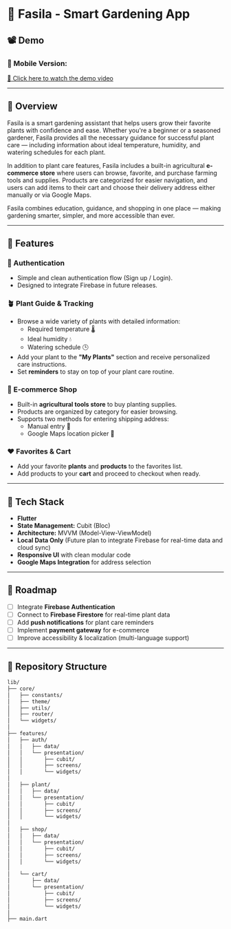 # 🌿 Fasila - Smart Gardening App


## 📽️ Demo
### 📱 Mobile Version:
[🔗 Click here to watch the demo video](https://drive.google.com/file/d/1AUC3LgdpSJUmDvKwD3Go0n6flmAoFqNk/view?usp=sharing)

---

## 📱 Overview

Fasila is a smart gardening assistant that helps users grow their favorite plants with confidence and ease. Whether you're a beginner or a seasoned gardener, Fasila provides all the necessary guidance for successful plant care — including information about ideal temperature, humidity, and watering schedules for each plant.

In addition to plant care features, Fasila includes a built-in agricultural **e-commerce store** where users can browse, favorite, and purchase farming tools and supplies. Products are categorized for easier navigation, and users can add items to their cart and choose their delivery address either manually or via Google Maps.

Fasila combines education, guidance, and shopping in one place — making gardening smarter, simpler, and more accessible than ever.


---

## 🌱 Features

### 🔐 Authentication
- Simple and clean authentication flow (Sign up / Login).
- Designed to integrate Firebase in future releases.

### 🪴 Plant Guide & Tracking
- Browse a wide variety of plants with detailed information:
  - Required temperature 🌡️
  - Ideal humidity 💧
  - Watering schedule 🕒
- Add your plant to the **"My Plants"** section and receive personalized care instructions.
- Set **reminders** to stay on top of your plant care routine.

### 🛒 E-commerce Shop
- Built-in **agricultural tools store** to buy planting supplies.
- Products are organized by category for easier browsing.
- Supports two methods for entering shipping address:
  - Manual entry 📝
  - Google Maps location picker 📍

### ❤️ Favorites & Cart
- Add your favorite **plants** and **products** to the favorites list.
- Add products to your **cart** and proceed to checkout when ready.

---

## 🧠 Tech Stack

- **Flutter**
- **State Management:** Cubit (Bloc)
- **Architecture:** MVVM (Model-View-ViewModel)
- **Local Data Only** (Future plan to integrate Firebase for real-time data and cloud sync)
- **Responsive UI** with clean modular code
- **Google Maps Integration** for address selection

---

## 🚧 Roadmap

- [ ] Integrate **Firebase Authentication**
- [ ] Connect to **Firebase Firestore** for real-time plant data
- [ ] Add **push notifications** for plant care reminders
- [ ] Implement **payment gateway** for e-commerce
- [ ] Improve accessibility & localization (multi-language support)

---

## 📂 Repository Structure
```bash
lib/
├── core/
│   ├── constants/
│   ├── theme/
│   ├── utils/
│   ├── router/
│   └── widgets/
│
├── features/
│   ├── auth/
│   │   ├── data/
│   │   └── presentation/
│   │       ├── cubit/
│   │       ├── screens/
│   │       └── widgets/
│
│   ├── plant/
│   │   ├── data/
│   │   └── presentation/
│   │       ├── cubit/
│   │       ├── screens/
│   │       └── widgets/
│
│   ├── shop/
│   │   ├── data/
│   │   └── presentation/
│   │       ├── cubit/
│   │       ├── screens/
│   │       └── widgets/
│
│   └── cart/
│       ├── data/
│       └── presentation/
│           ├── cubit/
│           ├── screens/
│           └── widgets/
│
├── main.dart
